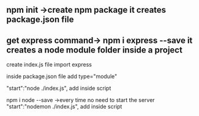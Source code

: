 npm init ->create npm package it creates package.json file
-------------------------------------------
get express command-> npm i express --save
it creates a node module folder inside a project
-------------------------------------------

create index.js file import express 

inside package.json file add type="module"


 "start":"node ./index.js",
 add inside script


 npm  i node --save ->every time no need to start the server
 "start":"nodemon ./index.js",
 add inside script